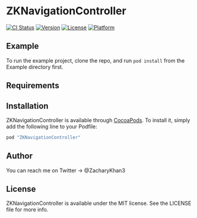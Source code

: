 # ZKNavigationController

[![CI Status](http://img.shields.io/travis/Zach/ZKNavigationController.svg?style=flat)](https://travis-ci.org/Zach/ZKNavigationController)
[![Version](https://img.shields.io/cocoapods/v/ZKNavigationController.svg?style=flat)](http://cocoapods.org/pods/ZKNavigationController)
[![License](https://img.shields.io/cocoapods/l/ZKNavigationController.svg?style=flat)](http://cocoapods.org/pods/ZKNavigationController)
[![Platform](https://img.shields.io/cocoapods/p/ZKNavigationController.svg?style=flat)](http://cocoapods.org/pods/ZKNavigationController)

## Example

To run the example project, clone the repo, and run `pod install` from the Example directory first.

## Requirements

## Installation

ZKNavigationController is available through [CocoaPods](http://cocoapods.org). To install
it, simply add the following line to your Podfile:

```ruby
pod "ZKNavigationController"
```

## Author

You can reach me on Twitter -> @ZacharyKhan3

## License

ZKNavigationController is available under the MIT license. See the LICENSE file for more info.
